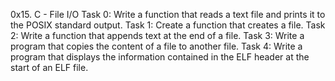 0x15. C - File I/O
Task 0: Write a function that reads a text file and prints it to the POSIX standard output.
Task 1: Create a function that creates a file.
Task 2: Write a function that appends text at the end of a file.
Task 3: Write a program that copies the content of a file to another file.
Task 4: Write a program that displays the information contained in the ELF header at the start of an ELF file.
